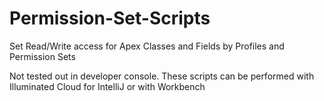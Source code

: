 # Permission-Set-Scripts
Set Read/Write access for Apex Classes and Fields by Profiles and Permission Sets 

Not tested out in developer console.  These scripts can be performed with Illuminated Cloud for IntelliJ or with Workbench
